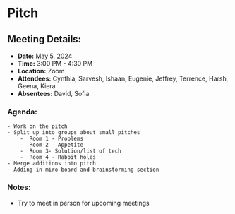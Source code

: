 # **Pitch**

## Meeting Details:

- **Date:** May 5, 2024
- **Time:** 3:00 PM - 4:30 PM
- **Location:** Zoom
- **Attendees:** Cynthia, Sarvesh, Ishaan, Eugenie, Jeffrey, Terrence, Harsh, Geena, Kiera
- **Absentees:** David, Sofia

### **Agenda:**

    - Work on the pitch
    - Split up into groups about small pitches
        -  Room 1 - Problems
        -  Room 2 - Appetite
        -  Room 3- Solution/list of tech
        -  Room 4 - Rabbit holes
    - Merge additions into pitch
    - Adding in miro board and brainstorming section

### **Notes:**

- Try to meet in person for upcoming meetings
